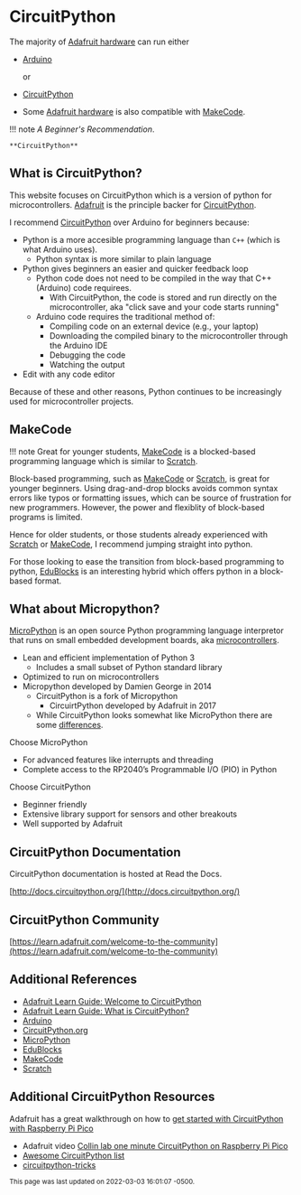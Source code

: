 # CircuitPython

The majority of [Adafruit hardware](../hardware/index.md) can run either

- [Arduino](https://arduino.cc) 

    or 

- [CircuitPython](https://circuitpython.org)  

- Some [Adafruit hardware](../hardware/index.md) is also compatible with [MakeCode](https://makecode.org).

!!! note
    *A Beginner's Recommendation*.

    **CircuitPython**

## What is CircuitPython?

This website focuses on CircuitPython which is a version of python for microcontrollers.  [Adafruit](https://www.adafruit.com) is the principle backer for [CircuitPython](https://circuitpython.org).  


I recommend [CircuitPython](https://circuitpython.org) over Arduino for beginners because:

- Python is a more accesible programming language than `C++` (which is what Arduino uses). 
    - Python syntax is more similar to plain language
- Python gives beginners an easier and quicker feedback loop 
    - Python code does not need to be compiled in the way that C++ (Arduino) code requirees.
        - With CircuitPython, the code is stored and run directly on the microcontroller, aka "click save and your code starts running" 
    - Arduino code requires the traditional method of:
        - Compiling code on an external device (e.g., your laptop)
        - Downloading the compiled binary to the microcontroller through the Arduino IDE
        - Debugging the code
        - Watching the output
- Edit with any code editor

Because of these and other reasons, Python continues to be increasingly used for microcontroller projects.


## MakeCode 

!!! note
    Great for younger students, [MakeCode](https://makecode.org) is a blocked-based programming language which is similar to [Scratch](https://scratch.mit.edu).  

Block-based programming, such as [MakeCode](https://makecode.org) or [Scratch](https://scratch.mit.edu), is great for younger beginners.  Using drag-and-drop blocks avoids common syntax errors like typos or formatting issues, which can be source of frustration for new programmers.   However, the power and flexiblity of block-based programs is limited.  

Hence for older students, or those students already experienced with [Scratch](https://scratch.mit.edu) or [MakeCode](https://makecode.org), I recommend jumping straight into python.

For those looking to ease the transition from block-based programming to python, [EduBlocks](https://edublocks.org) is an interesting hybrid which offers python in a block-based format.


## What about Micropython?

[MicroPython](https://micropython.org) is an open source Python programming language interpretor that runs on small embedded development boards, aka [microcontrollers](../glossary/microcontroller.md).

- Lean and efficient implementation of Python 3 
    - Includes a small subset of Python standard library
- Optimized to run on microcontrollers
- Micropython developed by Damien George in 2014
    - CircuitPython is a fork of Micropython 
        - CircuirtPython developed by Adafruit in 2017
    - While CircuitPython looks somewhat like MicroPython there are some [differences](https://github.com/adafruit/circuitpython#differences-from-micropython).

Choose MicroPython

- For advanced features like interrupts and threading
- Complete access to the RP2040’s Programmable I/O (PIO) in Python 

Choose CircuitPython  

- Beginner friendly
- Extensive library support for sensors and other breakouts 
- Well supported by Adafruit


## CircuitPython Documentation 

CircuitPython documentation is hosted at Read the Docs.

[http://docs.circuitpython.org/](http://docs.circuitpython.org/)


## CircuitPython Community
[https://learn.adafruit.com/welcome-to-the-community](https://learn.adafruit.com/welcome-to-the-community)




## Additional References
- [Adafruit Learn Guide: Welcome to CircuitPython](https://learn.adafruit.com/welcome-to-circuitpython)
- [Adafruit Learn Guide: What is CircuitPython?](https://learn.adafruit.com/getting-started-with-raspberry-pi-pico-circuitpython/what-is-circuitpython)
- [Arduino](https://arduino.cc) 
- [CircuitPython.org](https://circuitpython.org)
- [MicroPython](https://micropython.org)
- [EduBlocks](https://edublocks.org) 
- [MakeCode](https://makecode.org) 
- [Scratch](https://scratch.mit.edu)


## Additional CircuitPython Resources

Adafruit has a great walkthrough on how to [get started with CircuitPython with Raspberry Pi Pico](https://learn.adafruit.com/getting-started-with-raspberry-pi-pico-circuitpython/micropython-or-circuitpython)

- Adafruit video [Collin lab one minute CircuitPython on Raspberry Pi Pico](https://www.youtube.com/watch?v=1xctZfhZt_g)    
- [Awesome CircuitPython list](https://github.com/adafruit/awesome-circuitpython/)
- [circuitpython-tricks](https://github.com/todbot/circuitpython-tricks)

<small>This page was last updated on 2022-03-03 16:01:07 -0500.</small>